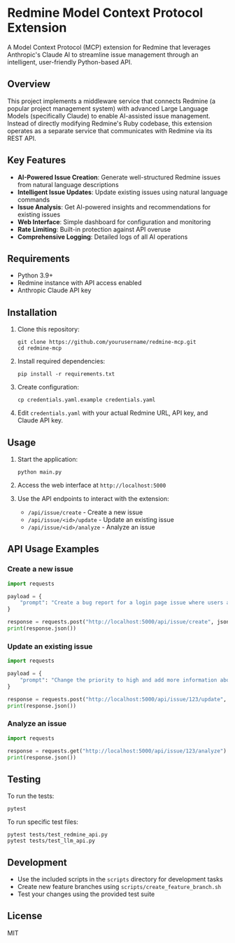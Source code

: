# Redmine Model Context Protocol Extension

A Model Context Protocol (MCP) extension for Redmine that leverages Anthropic's Claude AI to streamline issue management through an intelligent, user-friendly Python-based API.

## Overview

This project implements a middleware service that connects Redmine (a popular project management system) with advanced Large Language Models (specifically Claude) to enable AI-assisted issue management. Instead of directly modifying Redmine's Ruby codebase, this extension operates as a separate service that communicates with Redmine via its REST API.

## Key Features

- **AI-Powered Issue Creation**: Generate well-structured Redmine issues from natural language descriptions
- **Intelligent Issue Updates**: Update existing issues using natural language commands
- **Issue Analysis**: Get AI-powered insights and recommendations for existing issues
- **Web Interface**: Simple dashboard for configuration and monitoring
- **Rate Limiting**: Built-in protection against API overuse
- **Comprehensive Logging**: Detailed logs of all AI operations

## Requirements

- Python 3.9+
- Redmine instance with API access enabled
- Anthropic Claude API key

## Installation

1. Clone this repository:
   ```
   git clone https://github.com/yourusername/redmine-mcp.git
   cd redmine-mcp
   ```

2. Install required dependencies:
   ```
   pip install -r requirements.txt
   ```

3. Create configuration:
   ```
   cp credentials.yaml.example credentials.yaml
   ```
   
4. Edit `credentials.yaml` with your actual Redmine URL, API key, and Claude API key.

## Usage

1. Start the application:
   ```
   python main.py
   ```

2. Access the web interface at `http://localhost:5000`

3. Use the API endpoints to interact with the extension:
   - `/api/issue/create` - Create a new issue
   - `/api/issue/<id>/update` - Update an existing issue
   - `/api/issue/<id>/analyze` - Analyze an issue

## API Usage Examples

### Create a new issue

```python
import requests

payload = {
    "prompt": "Create a bug report for a login page issue where users are experiencing 404 errors after submitting login credentials on the production environment"
}

response = requests.post("http://localhost:5000/api/issue/create", json=payload)
print(response.json())
```

### Update an existing issue

```python
import requests

payload = {
    "prompt": "Change the priority to high and add more information about the browser versions affected"
}

response = requests.post("http://localhost:5000/api/issue/123/update", json=payload)
print(response.json())
```

### Analyze an issue

```python
import requests

response = requests.get("http://localhost:5000/api/issue/123/analyze")
print(response.json())
```

## Testing

To run the tests:

```
pytest
```

To run specific test files:

```
pytest tests/test_redmine_api.py
pytest tests/test_llm_api.py
```

## Development

- Use the included scripts in the `scripts` directory for development tasks
- Create new feature branches using `scripts/create_feature_branch.sh`
- Test your changes using the provided test suite

## License

MIT